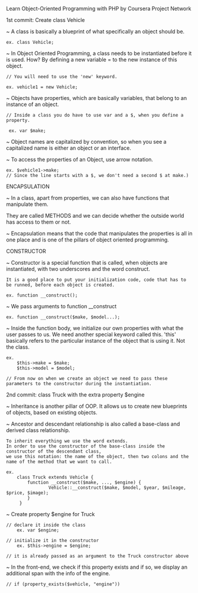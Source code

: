 Learn Object-Oriented Programming with PHP by Coursera Project Network

1st commit: Create class Vehicle


~ A class is basically a blueprint of what specifically an object should be. 

    ex. class Vehicle; 


~ In Object Oriented Programming, a class needs to be instantiated before it is used. 
    How? By defining a new variable = to the new instance of this object. 
    
    // You will need to use the 'new' keyword.
    
    ex. vehicle1 = new Vehicle;

  
~ Objects have properties, which are basically variables, that belong to an instance of an object. 
     
    // Inside a class you do have to use var and a $, when you define a property. 
    
     ex. var $make;
      


~ Object names are capitalized by convention, so when you see a capitalized name is either an object or an interface.


~ To access the properties of an Object, use arrow notation. 
    
    ex. $vehicle1->make; 
    // Since the line starts with a $, we don't need a second $ at make.)

ENCAPSULATION


~ In a class, apart from properties, we can also have functions that manipulate them. 
                        
They are called METHODS and we can decide whether the outside world has access to them or not.


~ Encapsulation means that the code that manipulates the properties is all in one place and is one of the pillars of object oriented programming.


CONSTRUCTOR

~ Constructor is a special function that is called, when objects are instantiated, with two underscores and the word construct.

    It is a good place to put your initialization code, code that has to be runned, before each object is created.

    ex. function __construct();


~ We pass arguments to function __construct

    ex. function __construct($make, $model...);

~ Inside the function body, we initialize our own properties with what the user passes to us.
    We need another special keyword called this. 
    'this' basically refers to the particular instance of the object that is using it. Not the class.
    
    ex. 
        $this->make = $make; 
	    $this->model = $model;

    // From now on when we create an object we need to pass these parameters to the constructor during the instantiation.


2nd commit: class Truck with the extra property $engine


~ Inheritance is another pillar of OOP. It allows us to create new blueprints of objects, based on existing objects. 

~ Ancestor and descendant relationship is also called a base-class and derived class relationship.

	To inherit everything we use the word extends.
	In order to use the constructor of the base-class inside the constructor of the descendant class,
 	we use this notation: the name of the object, then two colons and the name of the method that we want to call.
  
 	ex. 
	  	class Truck extends Vehicle {
	  		function __construct($make, ..., $engine) {
        			Vehicle::__construct($make, $model, $year, $mileage, $price, $image);
	   		}
		 }
~ Create property $engine for Truck 
	
 	// declare it inside the class
	 	ex. var $engine;
	
 	// initialize it in the constructor
  		ex. $this->engine = $engine;

    // it is already passed as an argument to the Truck constructor above

~ In the front-end, we check if this property exists and if so, we display an additional span with the info of the engine.

 	// if (property_exists($vehicle, "engine"))
